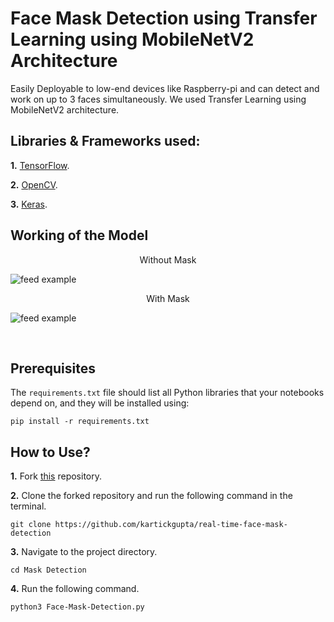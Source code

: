 # Face Mask Detection using Transfer Learning using MobileNetV2 Architecture
Easily Deployable to low-end devices like Raspberry-pi and can detect and work on up to 3 faces simultaneously. We used Transfer Learning using MobileNetV2 architecture.

## Libraries & Frameworks used:
**1.** [TensorFlow](https://www.tensorflow.org/).

**2.** [OpenCV](https://opencv.org/).

**3.** [Keras](https://keras.io/).


## Working of the Model

<p>
	<p align='center'> Without Mask </p>
    <img src= "https://github.com/kartickgupta/real-time-face-mask-detection/blob/main/Assets/without-mask.png" alt="feed example">
	<br>
	<p align='center'> With Mask </p>
	<img src= "https://github.com/kartickgupta/real-time-face-mask-detection/blob/main/Assets/with-mask.png" alt="feed example">
</p><br>

## Prerequisites
The `requirements.txt` file should list all Python libraries that your notebooks
depend on, and they will be installed using:

```
pip install -r requirements.txt
```



## How to Use?

**1.** Fork [this](https://github.com/kartickgupta/real-time-face-mask-detection) repository.

**2.** Clone the forked repository and run the following command in the terminal.

```terminal
git clone https://github.com/kartickgupta/real-time-face-mask-detection
```

**3.** Navigate to the project directory.

```terminal
cd Mask Detection
```
**4.** Run the following command.

```terminal
python3 Face-Mask-Detection.py
```


